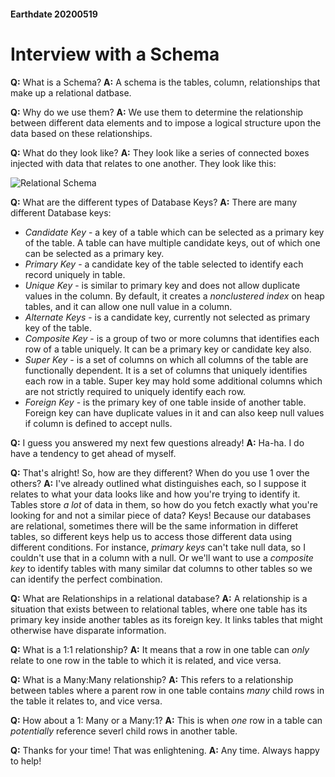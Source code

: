 #### Earthdate 20200519
# Interview with a Schema

**Q:** What is a Schema?
**A:** A schema is the tables, column, relationships that make up a relational datbase.

**Q:** Why do we use them?
**A:** We use them to determine the relationship between different data elements and to impose a logical structure upon the data based on these relationships.

**Q:** What do they look like?
**A:** They look like a series of connected boxes injected with data that relates to one another. They look like this:

![Relational Schema](https://github.com/mcbarnhart/reading-notes/blob/master/images/employees-schema.png)

**Q:** What are the different types of Database Keys?
**A:** There are many different Database keys:
- *Candidate Key* - a key of a table which can be selected as a primary key of the table. A table can have multiple candidate keys, out of which one can be selected as a primary key.
- *Primary Key* -  a candidate key of the table selected to identify each record uniquely in table.
- *Unique Key* - is similar to primary key and does not allow duplicate values in the column. By default, it creates a *nonclustered index* on heap tables, and it can allow one null value in a column.
- *Alternate Keys* - is a candidate key, currently not selected as primary key of the table.
- *Composite Key* - is a group of two or more columns that identifies each row of a table uniquely. It can be a primary key or candidate key also.
- *Super Key* - is a set of columns on which all columns of the table are functionally dependent. It is a set of columns that uniquely identifies each row in a table. Super key may hold some additional columns which are not strictly required to uniquely identify each row.
- *Foreign Key* - is the primary key of one table inside of another table. Foreign key can have duplicate values in it and can also keep null values if column is defined to accept nulls.

**Q:** I guess you answered my next few questions already!
**A:** Ha-ha. I do have a tendency to get ahead of myself.

**Q:** That's alright! So, how are they different? When do you use 1 over the others?
**A:** I've already outlined what distinguishes each, so I suppose it relates to what your data looks like and how you're trying to identify it. Tables store *a lot* of data in them, so how do you fetch exactly what you're looking for and not a similar piece of data? Keys! Because our databases are relational, sometimes there will be the same information in differet tables, so different keys help us to access those different data using different conditions. For instance, *primary keys* can't take null data, so I couldn't use that in a column with a null. Or we'll want to use a *composite key* to identify tables with many similar dat columns to other tables so we can identify the perfect combination.

**Q:** What are Relationships in a relational database?
**A:** A relationship is a situation that exists between to relational tables, where one table has its primary key inside another tables as its foreign key. It links tables that might otherwise have disparate information.

**Q:** What is a 1:1 relationship?
**A:** It means that a row in one table can *only* relate to one row in the table to which it is related, and vice versa.

**Q:** What is a Many:Many relationship?
**A:** This refers to a relationship between tables where a parent row in one table contains *many* child rows in the table it relates to, and vice versa.

**Q:** How about a 1: Many or a Many:1?
**A:** This is when *one* row in a table can *potentially* reference severl child rows in another table.

**Q:** Thanks for your time! That was enlightening.
**A:** Any time. Always happy to help!
